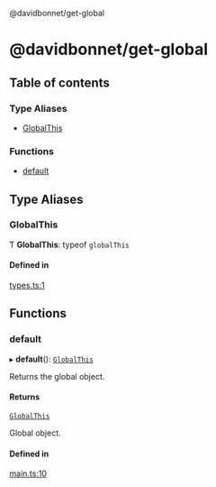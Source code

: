 @davidbonnet/get-global

# @davidbonnet/get-global

## Table of contents

### Type Aliases

- [GlobalThis](README.md#globalthis)

### Functions

- [default](README.md#default)

## Type Aliases

### GlobalThis

Ƭ **GlobalThis**: typeof `globalThis`

#### Defined in

[types.ts:1](https://github.com/davidbonnet/get-global/blob/12b5bf8/lib/types.ts#L1)

## Functions

### default

▸ **default**(): [`GlobalThis`](README.md#globalthis)

Returns the global object.

#### Returns

[`GlobalThis`](README.md#globalthis)

Global object.

#### Defined in

[main.ts:10](https://github.com/davidbonnet/get-global/blob/12b5bf8/lib/main.ts#L10)
